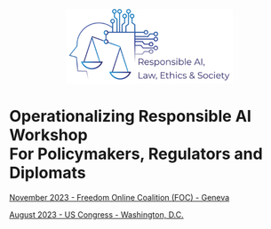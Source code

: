 <div style="text-align: center;">
    <img src="assets/logo.png" alt="Responsible AI, Law, Ethics & Society Logo" style="width:300px;">
</div>

# Operationalizing Responsible AI Workshop <br> For Policymakers, Regulators and Diplomats

[November 2023 - Freedom Online Coalition (FOC) - Geneva](23-nov-foc)

[August 2023 - US Congress - Washington, D.C.](23-congress)

